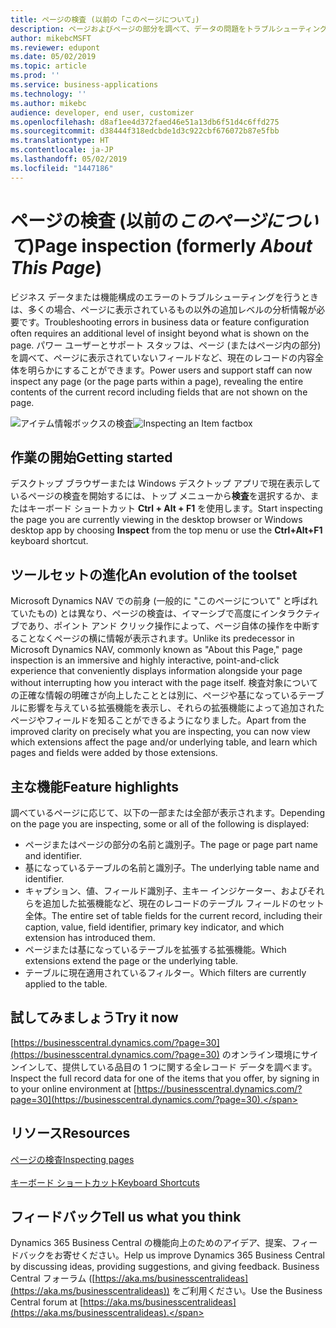```yaml
---
title: ページの検査 (以前の「このページについて」)
description: ページおよびページの部分を調べて、データの問題をトラブルシューティングしたり、基になっているデータ モデルを理解したりします。 ページ インスペクターは、現在のレコード、フィルター、およびページに影響を与えている拡張機能についての情報を明らかにします。 以前は「このページについて」、それより前は「ズーム」と呼ばれていました。
author: mikebcMSFT
ms.reviewer: edupont
ms.date: 05/02/2019
ms.topic: article
ms.prod: ''
ms.service: business-applications
ms.technology: ''
ms.author: mikebc
audience: developer, end user, customizer
ms.openlocfilehash: d8af1ee4d372faed46e51a13db6f51d4c6ffd275
ms.sourcegitcommit: d38444f318edcbde1d3c922cbf676072b87e5fbb
ms.translationtype: HT
ms.contentlocale: ja-JP
ms.lasthandoff: 05/02/2019
ms.locfileid: "1447186"
---
```

# <a name="page-inspection-formerly-about-this-page"></a><span data-ttu-id="4b0ff-105">ページの検査 (以前の*このページについて*)</span><span class="sxs-lookup"><span data-stu-id="4b0ff-105">Page inspection (formerly *About This Page*)</span></span>
<span data-ttu-id="4b0ff-106">ビジネス データまたは機能構成のエラーのトラブルシューティングを行うときは、多くの場合、ページに表示されているもの以外の追加レベルの分析情報が必要です。</span><span class="sxs-lookup"><span data-stu-id="4b0ff-106">Troubleshooting errors in business data or feature configuration often requires an additional level of insight beyond what is shown on the page.</span></span> <span data-ttu-id="4b0ff-107">パワー ユーザーとサポート スタッフは、ページ (またはページ内の部分) を調べて、ページに表示されていないフィールドなど、現在のレコードの内容全体を明らかにすることができます。</span><span class="sxs-lookup"><span data-stu-id="4b0ff-107">Power users and support staff can now inspect any page (or the page parts within a page), revealing the entire contents of the current record including fields that are not shown on the page.</span></span>

<span data-ttu-id="4b0ff-108">![アイテム情報ボックスの検査](media/page-inspector.png "情報ボックスの 1 つが検査されているアイテム カードの横にあるページの検査ウィンドウ")</span><span class="sxs-lookup"><span data-stu-id="4b0ff-108">![Inspecting an Item factbox](media/page-inspector.png "The page inspection pane alongside an Item card where one of the factboxes is being inspected")</span></span>

## <a name="getting-started"></a><span data-ttu-id="4b0ff-109">作業の開始</span><span class="sxs-lookup"><span data-stu-id="4b0ff-109">Getting started</span></span>
<span data-ttu-id="4b0ff-110">デスクトップ ブラウザーまたは Windows デスクトップ アプリで現在表示しているページの検査を開始するには、トップ メニューから**検査**を選択するか、またはキーボード ショートカット **Ctrl + Alt + F1** を使用します。</span><span class="sxs-lookup"><span data-stu-id="4b0ff-110">Start inspecting the page you are currently viewing in the desktop browser or Windows desktop app by choosing  **Inspect** from the top menu or use the **Ctrl+Alt+F1** keyboard shortcut.</span></span>

## <a name="an-evolution-of-the-toolset"></a><span data-ttu-id="4b0ff-111">ツールセットの進化</span><span class="sxs-lookup"><span data-stu-id="4b0ff-111">An evolution of the toolset</span></span>
<span data-ttu-id="4b0ff-112">Microsoft Dynamics NAV での前身 (一般的に "このページについて" と呼ばれていたもの) とは異なり、ページの検査は、イマーシブで高度にインタラクティブであり、ポイント アンド クリック操作によって、ページ自体の操作を中断することなくページの横に情報が表示されます。</span><span class="sxs-lookup"><span data-stu-id="4b0ff-112">Unlike its predecessor in Microsoft Dynamics NAV, commonly known as "About this Page," page inspection is an immersive and highly interactive, point-and-click experience that conveniently displays information alongside your page without interrupting how you interact with the page itself.</span></span> <span data-ttu-id="4b0ff-113">検査対象についての正確な情報の明確さが向上したこととは別に、ページや基になっているテーブルに影響を与えている拡張機能を表示し、それらの拡張機能によって追加されたページやフィールドを知ることができるようになりました。</span><span class="sxs-lookup"><span data-stu-id="4b0ff-113">Apart from the improved clarity on precisely what you are inspecting, you can now view which extensions affect the page and/or underlying table, and learn which pages and fields were added by those extensions.</span></span>

## <a name="feature-highlights"></a><span data-ttu-id="4b0ff-114">主な機能</span><span class="sxs-lookup"><span data-stu-id="4b0ff-114">Feature highlights</span></span>
<span data-ttu-id="4b0ff-115">調べているページに応じて、以下の一部または全部が表示されます。</span><span class="sxs-lookup"><span data-stu-id="4b0ff-115">Depending on the page you are inspecting, some or all of the following is displayed:</span></span>

- <span data-ttu-id="4b0ff-116">ページまたはページの部分の名前と識別子。</span><span class="sxs-lookup"><span data-stu-id="4b0ff-116">The page or page part name and identifier.</span></span>
- <span data-ttu-id="4b0ff-117">基になっているテーブルの名前と識別子。</span><span class="sxs-lookup"><span data-stu-id="4b0ff-117">The underlying table name and identifier.</span></span>
- <span data-ttu-id="4b0ff-118">キャプション、値、フィールド識別子、主キー インジケーター、およびそれらを追加した拡張機能など、現在のレコードのテーブル フィールドのセット全体。</span><span class="sxs-lookup"><span data-stu-id="4b0ff-118">The entire set of table fields for the current record, including their caption, value, field identifier, primary key indicator, and which extension has introduced them.</span></span>
- <span data-ttu-id="4b0ff-119">ページまたは基になっているテーブルを拡張する拡張機能。</span><span class="sxs-lookup"><span data-stu-id="4b0ff-119">Which extensions extend the page or the underlying table.</span></span>
- <span data-ttu-id="4b0ff-120">テーブルに現在適用されているフィルター。</span><span class="sxs-lookup"><span data-stu-id="4b0ff-120">Which filters are currently applied to the table.</span></span>


## <a name="try-it-now"></a><span data-ttu-id="4b0ff-121">試してみましょう</span><span class="sxs-lookup"><span data-stu-id="4b0ff-121">Try it now</span></span>
<span data-ttu-id="4b0ff-122">[https://businesscentral.dynamics.com/?page=30](https://businesscentral.dynamics.com/?page=30) のオンライン環境にサインインして、提供している品目の 1 つに関する全レコード データを調べます。</span><span class="sxs-lookup"><span data-stu-id="4b0ff-122">Inspect the full record data for one of the items that you offer, by signing in to your online environment at [https://businesscentral.dynamics.com/?page=30](https://businesscentral.dynamics.com/?page=30).</span></span>

## <a name="resources"></a><span data-ttu-id="4b0ff-123">リソース</span><span class="sxs-lookup"><span data-stu-id="4b0ff-123">Resources</span></span>
[<span data-ttu-id="4b0ff-124">ページの検査</span><span class="sxs-lookup"><span data-stu-id="4b0ff-124">Inspecting pages</span></span>](https://docs.microsoft.com/en-us/dynamics365/business-central/dev-itpro/developer/devenv-inspecting-pages)<br>  
[<span data-ttu-id="4b0ff-125">キーボード ショートカット</span><span class="sxs-lookup"><span data-stu-id="4b0ff-125">Keyboard Shortcuts</span></span>](https://aka.ms/bckeys)  

## <a name="tell-us-what-you-think"></a><span data-ttu-id="4b0ff-126">フィードバック</span><span class="sxs-lookup"><span data-stu-id="4b0ff-126">Tell us what you think</span></span>
<span data-ttu-id="4b0ff-127">Dynamics 365 Business Central の機能向上のためのアイデア、提案、フィードバックをお寄せください。</span><span class="sxs-lookup"><span data-stu-id="4b0ff-127">Help us improve Dynamics 365 Business Central by discussing ideas, providing suggestions, and giving feedback.</span></span> <span data-ttu-id="4b0ff-128">Business Central フォーラム ([https://aka.ms/businesscentralideas](https://aka.ms/businesscentralideas)) をご利用ください。</span><span class="sxs-lookup"><span data-stu-id="4b0ff-128">Use the Business Central forum at [https://aka.ms/businesscentralideas](https://aka.ms/businesscentralideas).</span></span>

